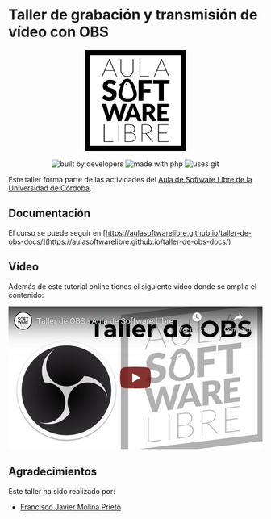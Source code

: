 # Taller de grabación y transmisión de vídeo con OBS

<div align="center">
    <img width="200" src="/docs/images/logoasl.png" alt="Aula Software Libre de la UCO">
</div>

<div align="center">

![built by developers](https://img.shields.io/badge/built%20by-developers%20%3C%2F%3E-orange.svg?longCache=true&style=for-the-badge) ![made with php](https://img.shields.io/badge/made%20with-mkdocs-green.svg?longCache=true&style=for-the-badge) ![uses git](https://img.shields.io/badge/uses-git-blue.svg?longCache=true&style=for-the-badge)

</div>

Este taller forma parte de las actividades del [Aula de Software Libre de la
Universidad de Córdoba](https://www.uco.es/aulasoftwarelibre).

## Documentación

El curso se puede seguir en [https://aulasoftwarelibre.github.io/taller-de-obs-docs/](https://aulasoftwarelibre.github.io/taller-de-obs-docs/)

## Vídeo

Además de este tutorial online tienes el siguiente video donde se amplia el contenido:

<p align="center">
    
[![Mira el video](/docs/images/video.png)](https://youtu.be/w-APHWikfXk)

</p>

## Agradecimientos

Este taller ha sido realizado por:

- [Francisco Javier Molina Prieto](https://github.com/rexuswolf)
